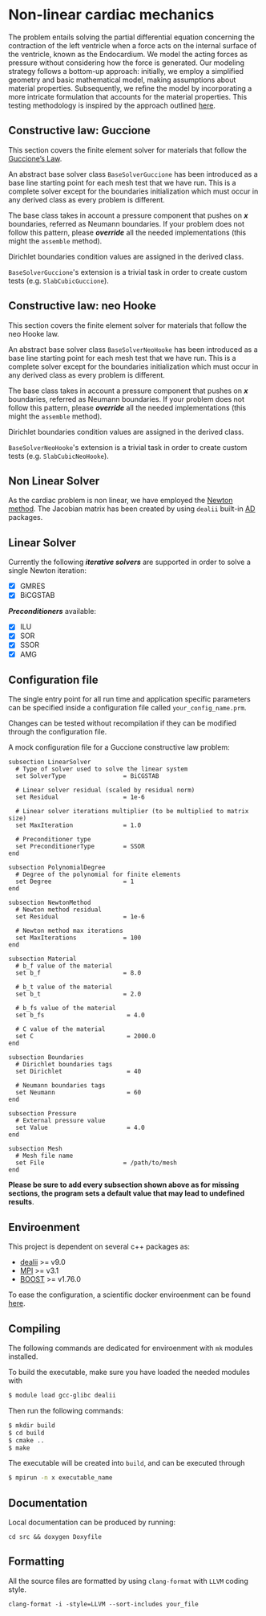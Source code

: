 # Non-linear cardiac mechanics
The problem entails solving the partial differential equation concerning the contraction of
the left ventricle when a force acts on the internal surface of the ventricle, known as the
Endocardium. We model the acting forces as pressure without considering
how the force is generated. Our modeling strategy follows a bottom-up approach: initially,
we employ a simplified geometry and basic mathematical model, making assumptions about
material properties. Subsequently, we refine the model by incorporating a more intricate
formulation that accounts for the material properties. This testing methodology is inspired
by the approach outlined [here](https://pubmed.ncbi.nlm.nih.gov/26807042/).

## Constructive law: Guccione
This section covers the finite element solver for materials that follow the [Guccione’s Law](https://pubmed.ncbi.nlm.nih.gov/8550635/).

An abstract base solver class `BaseSolverGuccione` has been introduced as a base line starting point for each mesh test that we have run.
This is a complete solver except for the boundaries initialization which must occur in any derived class as every problem is different.

The base class takes in account a pressure component that pushes on ***x*** boundaries, referred as Neumann boundaries.
If your problem does not follow this pattern, please ***override*** all the needed implementations (this might the `assemble` method).

Dirichlet boundaries condition values are assigned in the derived class.

`BaseSolverGuccione`'s extension is a trivial task in order to create custom tests (e.g. `SlabCubicGuccione`).

## Constructive law: neo Hooke
This section covers the finite element solver for materials that follow the neo Hooke law.

An abstract base solver class `BaseSolverNeoHooke` has been introduced as a base line starting point for each mesh test that we have run.
This is a complete solver except for the boundaries initialization which must occur in any derived class as every problem is different.

The base class takes in account a pressure component that pushes on ***x*** boundaries, referred as Neumann boundaries.
If your problem does not follow this pattern, please ***override*** all the needed implementations (this might the `assemble` method).

Dirichlet boundaries condition values are assigned in the derived class.

`BaseSolverNeoHooke`'s extension is a trivial task in order to create custom tests (e.g. `SlabCubicNeoHooke`).

## Non Linear Solver
As the cardiac problem is non linear, we have employed the [Newton method](https://en.wikipedia.org/wiki/Newton%27s_method).
The Jacobian matrix has been created by using `dealii` built-in [AD](https://www.dealii.org/current/doxygen/deal.II/group__auto__symb__diff.html) packages. 

## Linear Solver
Currently the following ***iterative solvers*** are supported in order to solve a single Newton iteration:
- [x] GMRES
- [x] BiCGSTAB

***Preconditioners*** available:
- [x] ILU
- [x] SOR
- [x] SSOR
- [x] AMG

## Configuration file
The single entry point for all run time and application specific parameters can be specified inside a configuration file called `your_config_name.prm`.

Changes can be tested without recompilation if they can be modified through the configuration file.

A mock configuration file for a Guccione constructive law problem:
```
subsection LinearSolver
  # Type of solver used to solve the linear system
  set SolverType                = BiCGSTAB

  # Linear solver residual (scaled by residual norm)
  set Residual                  = 1e-6

  # Linear solver iterations multiplier (to be multiplied to matrix size)
  set MaxIteration              = 1.0

  # Preconditioner type
  set PreconditionerType        = SSOR
end

subsection PolynomialDegree
  # Degree of the polynomial for finite elements
  set Degree                    = 1
end

subsection NewtonMethod
  # Newton method residual
  set Residual                  = 1e-6

  # Newton method max iterations
  set MaxIterations             = 100
end

subsection Material
  # b_f value of the material
  set b_f                       = 8.0

  # b_t value of the material
  set b_t                       = 2.0

  # b_fs value of the material
  set b_fs                       = 4.0

  # C value of the material
  set C                          = 2000.0
end

subsection Boundaries
  # Dirichlet boundaries tags
  set Dirichlet                  = 40

  # Neumann boundaries tags
  set Neumann                    = 60
end

subsection Pressure
  # External pressure value
  set Value                      = 4.0
end

subsection Mesh
  # Mesh file name
  set File                      = /path/to/mesh
end
```
**Please be sure to add every subsection shown above as for missing sections, the program sets a default value that may lead to undefined results**.

## Enviroenment
This project is dependent on several c++ packages as:
- [dealii](https://www.dealii.org/current/doxygen/deal.II/) >= v9.0
- [MPI](https://www.open-mpi.org/) >= v3.1
- [BOOST](https://www.boost.org/) >= v1.76.0

To ease the configuration, a scientific docker enviroenment can be found [here](https://hub.docker.com/r/pcafrica/mk).

## Compiling
The following commands are dedicated for enviroenment with `mk` modules installed.

To build the executable, make sure you have loaded the needed modules with
```bash
$ module load gcc-glibc dealii
```
Then run the following commands:
```bash
$ mkdir build
$ cd build
$ cmake ..
$ make
```
The executable will be created into `build`, and can be executed through
```bash
$ mpirun -n x executable_name
```

## Documentation
Local documentation can be produced by running:
```
cd src && doxygen Doxyfile
```

## Formatting
All the source files are formatted by using `clang-format` with `LLVM` coding style.
```
clang-format -i -style=LLVM --sort-includes your_file
```
